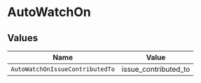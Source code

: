 # AutoWatchOn


## Values

| Name                            | Value                           |
| ------------------------------- | ------------------------------- |
| `AutoWatchOnIssueContributedTo` | issue_contributed_to            |